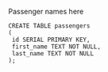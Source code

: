 Passenger names here
```
CREATE TABLE passengers
(
 id SERIAL PRIMARY KEY,
 first_name TEXT NOT NULL,
 last_name TEXT NOT NULL
);
```